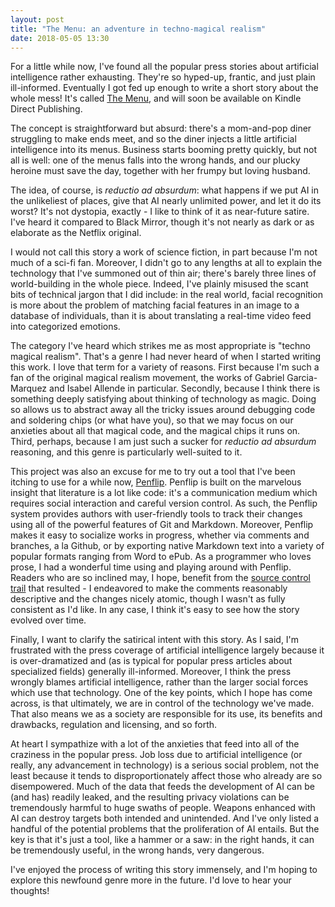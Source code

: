 ```yaml
---
layout: post
title: "The Menu: an adventure in techno-magical realism"
date: 2018-05-05 13:30
---
```


For a little while now, I've found all the popular press stories about artificial intelligence rather exhausting. They're so hyped-up, frantic, and just plain ill-informed. Eventually I got fed up enough to write a short story about the whole mess! It's called [The Menu](https://www.penflip.com/shaisachs/the-menu/), and will soon be available on Kindle Direct Publishing.

The concept is straightforward but absurd: there's a mom-and-pop diner struggling to make ends meet, and so the diner injects a little artificial intelligence into its menus. Business starts booming pretty quickly, but not all is well: one of the menus falls into the wrong hands, and our plucky heroine must save the day, together with her frumpy but loving husband.

The idea, of course, is *reductio ad absurdum*: what happens if we put AI in the unlikeliest of places, give that AI nearly unlimited power, and let it do its worst? It's not dystopia, exactly - I like to think of it as near-future satire. I've heard it compared to Black Mirror, though it's not nearly as dark or as elaborate as the Netflix original.

I would not call this story a work of science fiction, in part because I'm not much of a sci-fi fan. Moreover, I didn't go to any lengths at all to explain the technology that I've summoned out of thin air; there's barely three lines of world-building in the whole piece. Indeed, I've plainly misused the scant bits of technical jargon that I did include: in the real world, facial recognition is more about the problem of matching facial features in an image to a database of individuals, than it is about translating a real-time video feed into categorized emotions.

The category I've heard which strikes me as most appropriate is "techno magical realism". That's a genre I had never heard of when I started writing this work. I love that term for a variety of reasons. First because I'm such a fan of the original magical realism movement, the works of Gabriel Garcia-Marquez and Isabel Allende in particular. Secondly, because I think there is something deeply satisfying about thinking of technology as magic. Doing so allows us to abstract away all the tricky issues around debugging code and soldering chips (or what have you), so that we may focus on our anxieties about all that magical code, and the magical chips it runs on. Third, perhaps, because I am just such a sucker for *reductio ad absurdum* reasoning, and this genre is particularly well-suited to it.

This project was also an excuse for me to try out a tool that I've been itching to use for a while now, [Penflip](https://www.penflip.com). Penflip is built on the marvelous insight that literature is a lot like code: it's a communication medium which requires social interaction and careful version control. As such, the Penflip system provides authors with user-friendly tools to track their changes using all of the powerful features of Git and Markdown. Moreover, Penflip makes it easy to socialize works in progress, whether via comments and branches, a la Github, or by exporting native Markdown text into a variety of popular formats ranging from Word to ePub. As a programmer who loves prose, I had a wonderful time using and playing around with Penflip. Readers who are so inclined may, I hope, benefit from the [source control trail](https://www.penflip.com/shaisachs/the-menu/activity) that resulted - I endeavored to make the comments reasonably descriptive and the changes nicely atomic, though I wasn't as fully consistent as I'd like. In any case, I think it's easy to see how the story evolved over time.

Finally, I want to clarify the satirical intent with this story. As I said, I'm frustrated with the press coverage of artificial intelligence largely because it is over-dramatized and (as is typical for popular press articles about specialized fields) generally ill-informed. Moreover, I think the press wrongly blames artificial intelligence, rather than the larger social forces which use that technology. One of the key points, which I hope has come across, is that ultimately, we are in control of the technology we've made. That also means we as a society are responsible for its use, its benefits and drawbacks, regulation and licensing, and so forth.

At heart I sympathize with a lot of the anxieties that feed into all of the craziness in the popular press. Job loss due to artificial intelligence (or really, any advancement in technology) is a serious social problem, not the least because it tends to disproportionately affect those who already are so disempowered. Much of the data that feeds the development of AI can be (and has) readily leaked, and the resulting privacy violations can be tremendously harmful to huge swaths of people. Weapons enhanced with AI can destroy targets both intended and unintended. And I've only listed a handful of the potential problems that the proliferation of AI entails. But the key is that it's just a tool, like a hammer or a saw: in the right hands, it can be tremendously useful, in the wrong hands, very dangerous.

I've enjoyed the process of writing this story immensely, and I'm hoping to explore this newfound genre more in the future. I'd love to hear your thoughts!